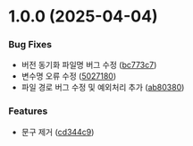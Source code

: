 # 1.0.0 (2025-04-04)


### Bug Fixes

* 버전 동기화 파일명 버그 수정 ([bc773c7](https://github.com/sangyeon217/semantic-release-practice/commit/bc773c77580e3ca432e033ce3de2f97b05502290))
* 변수명 오류 수정 ([5027180](https://github.com/sangyeon217/semantic-release-practice/commit/5027180c469c1ce3351b471971bdd027e2e2b8cf))
* 파일 경로 버그 수정 및 예외처리 추가 ([ab80380](https://github.com/sangyeon217/semantic-release-practice/commit/ab8038071631216d6a35017ae64c251acdcc6a98))


### Features

* 문구 제거 ([cd344c9](https://github.com/sangyeon217/semantic-release-practice/commit/cd344c9df4bf7fc5f0f6b828cff9709843841271))

